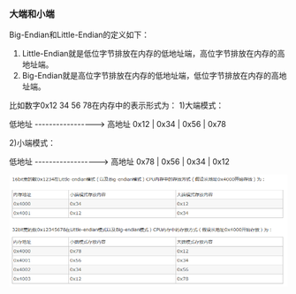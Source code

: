 ### 大端和小端
Big-Endian和Little-Endian的定义如下：
1) Little-Endian就是低位字节排放在内存的低地址端，高位字节排放在内存的高地址端。
2) Big-Endian就是高位字节排放在内存的低地址端，低位字节排放在内存的高地址端。

比如数字0x12 34 56 78在内存中的表示形式为：
1)大端模式：

低地址 -----------------> 高地址
0x12  |  0x34  |  0x56  |  0x78

2)小端模式：

低地址 ------------------> 高地址
0x78  |  0x56  |  0x34  |  0x12

![](img/字节序/2019-02-09-14-20-27.png)